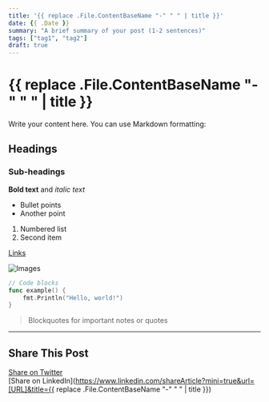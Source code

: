 ```yaml
---
title: '{{ replace .File.ContentBaseName "-" " " | title }}'
date: {{ .Date }}
summary: "A brief summary of your post (1-2 sentences)"
tags: ["tag1", "tag2"]
draft: true
---
```


# {{ replace .File.ContentBaseName "-" " " | title }}

Write your content here. You can use Markdown formatting:

## Headings

### Sub-headings

**Bold text** and *italic text*

- Bullet points
- Another point

1. Numbered list
2. Second item

[Links](https://example.com)

![Images](/images/example.png)

```go
// Code blocks
func example() {
    fmt.Println("Hello, world!")
}
```

> Blockquotes for important notes or quotes

---

## Share This Post

[Share on Twitter](https://twitter.com/intent/tweet?text=I%20just%20read%20this%20great%20blog%20post!%20Check%20it%20out:%20[URL])  
[Share on LinkedIn](<https://www.linkedin.com/shareArticle?mini=true&url=[URL]&title={{> replace .File.ContentBaseName "-" " " | title }})
